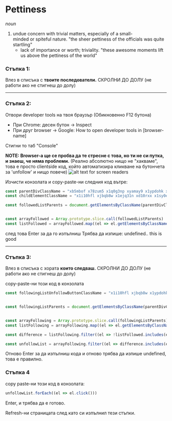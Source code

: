 # Pettiness
_noun_
1. undue concern with trivial matters, especially of a small-minded or spiteful nature.
    "the sheer pettiness of the officials was quite startling"
    - lack of importance or worth; triviality.
        "these awesome moments lift us above the pettiness of the world"

### Стъпка 1:
Влез в списъка с **твоите последователи.** СКРОЛНИ ДО ДОЛУ (не работи ако не стигнеш до долу)

--------
### Стъпка 2:
Отвори developer tools на твоя браузър (Обикновенно F12 бутона)
 * При Chrome: десен бутон -> Inspect
 * При друг browser -> Google: How to open developer tools in [browser-name]

Стигни то таб "Console"

**NOTE: Browser-a ще се пробва да те стресне с това, но ти не си путка, и знаеш, че няма проблеми.**
(Реално абсолютно нищо не "хакваме", това е просто clientside код, който автоматизира кликване на бутончета за 'unfollow' и нищо повече)
![alt text for screen readers](https://i.imgur.com/V1jtfxs.png)

Изчисти конзолата и copy-paste-ни следния код вътре:
```javascript
const parentDivClassName = "xb5mbof x78zum5 x1q0g3np xyamay9 x1ypdohk x1swvt13"
const childElementClassName = "x1i10hfl xjbqb8w x1ejq31n xd10rxx x1sy0etr x17r0tee x972fbf xcfux6l x1qhh985 xm0m39n x9f619 x1ypdohk xt0psk2 xe8uvvx xdj266r x11i5rnm xat24cr x1mh8g0r xexx8yu x4uap5 x18d9i69 xkhd6sd x16tdsg8 x1hl2dhg xggy1nq x1a2a7pz xp07o12 xzmqwrg x1citr7e x1kdxza xt0b8zv"

const followedListParents = document.getElementsByClassName(parentDivClassName)


const arrayFollowed = Array.prototype.slice.call(followedListParents)
const listFollowed = arrayFollowed.map((el => el.getElementsByClassName(childElementClassName)[0])).map((el => el.getAttribute("href"))).map((el => el.substring(2)))
```

след това Enter за да го изпълниш
Трябва да изпише: undefined.. this is good

--------
### Стъпка 3:
Влез в списъка с хората **които следваш.** СКРОЛНИ ДО ДОЛУ (не работи ако не стигнеш до долу)

copy-paste-ни този код в конзолата
```javascript
const followingListUnfollowButtonClassName = "x1i10hfl xjbqb8w x1ypdohk xdl72j9 x2lah0s xe8uvvx xdj266r x11i5rnm xat24cr x1mh8g0r x2lwn1j xexx8yu x18d9i69 x1n2onr6 x16tdsg8 x1hl2dhg xggy1nq x1ja2u2z x1t137rt x1q0g3np x1lku1pv x1a2a7pz x6s0dn4 x1a2cdl4 xnhgr82 x1qt0ttw xgk8upj x9f619 x3nfvp2 x1s688f x90ne7k xl56j7k x193iq5w x1g2r6go x11xpdln xz4gly6 x87ps6o xuxw1ft x19kf12q x12w9bfk x6bh95i x1re03b8 x1hvtcl2 x3ug3ww x13fuv20 xu3j5b3 x1q0q8m5 x26u7qi x178xt8z xm81vs4 xso031l xy80clv xu0ddkp xwsj4vy x1e558r4 x150jy0e"


const followingListParents = document.getElementsByClassName(parentDivClassName)


const arrayFollowing = Array.prototype.slice.call(followingListParents)
const listFollowing = arrayFollowing.map((el => el.getElementsByClassName(childElementClassName)[0])).map((el => el.getAttribute("href"))).map((el => el.substring(2)))

const difference = listFollowing.filter((el => !listFollowed.includes(el)))

const unfollowList = arrayFollowing.filter((el => difference.includes(el.getElementsByClassName(childElementClassName)[0].getAttribute("href").substring(2)))).map((el => el.getElementsByClassName(followingListUnfollowButtonClassName)[0]))
```
Отново Enter за да изпълниш кода и отново трябва да изпише 
undefined, това е правилно.

### Стъпка 4
copy paste-ни този код в конзолата:
```javascript
unfollowList.forEach((el => el.click()))
```
Enter, и трябва да е готово.

Refresh-ни страницата след като си изпълнил тези стъпки.

